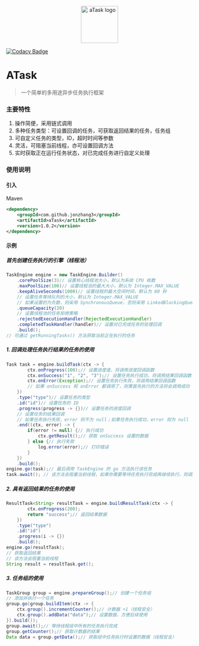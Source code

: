 <p align="center"><img width="100" src="https://jonzhang-3.gitee.io/pics/atask/logo.png" alt="aTask logo"></p>

[![Codacy Badge](https://app.codacy.com/project/badge/Grade/06532402d0184110a44328776b828302)](https://www.codacy.com/gh/JonZhang3/aTask/dashboard?utm_source=github.com&amp;utm_medium=referral&amp;utm_content=JonZhang3/aTask&amp;utm_campaign=Badge_Grade)

# ATask

> 一个简单的多用途异步任务执行框架

### 主要特性
1. 操作简便，采用链式调用
2. 多种任务类型：可设置回调的任务，可获取返回结果的任务，任务组
3. 可自定义任务的类型，ID，超时时间等参数
4. 灵活，可阻塞当前线程，亦可设置回调方法
5. 实时获取正在运行任务状态，对已完成任务进行自定义处理

### 使用说明
#### 引入
Maven
```xml
<dependency>
    <groupId>com.github.jonzhang3</groupId>
    <artifactId>aTask</artifactId>
    <version>1.0.2</version>
</dependency>
```
#### 示例
##### 首先创建任务执行的引擎（线程池）
```java
TaskEngine engine = new TaskEngine.Builder()
    .corePoolSize(3)// 设置核心线程池大小，默认为系统 CPU 核数
    .maxPoolSize(100)// 设置线程池的最大大小，默认为 Integer.MAX_VALUE
    .keepAliveSeconds(1000)// 设置线程的最大空闲时间，默认为 60 秒
    // 设置任务等待队列的大小，默认为 Integer.MAX_VALUE
    // 如果设置的为负数，则采用 SynchronousQueue，否则采用 LinkedBlockingQueue
    .queueCapacity(20)
    // 设置线程池的任务拒绝策略
    .rejectedExecutionHandler(RejectedExecutionHandler)
    .completedTaskHandler(handler)// 设置对已完成任务的处理回调
    .build();
// 可通过 getRunningTasks() 方法获取当前正在执行的任务
```

##### 1. 回调处理任务执行结果的任务的使用
```java
Task task = engine.buildTask(ctx -> {
        ctx.onProgress(100);// 设置进度值，将调用进度回调函数
        ctx.onSuccess("1", "2", "3");// 设置任务执行成功，将调用结果回调函数
        ctx.onError(Exception);// 设置任务执行失败，将调用结果回调函数
        // 如果 onSuccess 和 onError 都调用了，则第首先执行的方法将会调用成功
    })
    .type("type")// 设置任务的类型
    .id("id")// 设置任务的 ID
    .progress(progress -> {})// 设置任务的进度回调
    // 设置任务的结果回调
    // 如果任务执行失败，error 则不为 null；如果任务执行成功，error 则为 null
    .end((ctx, error) -> {
        if(error != null) {// 执行成功
            ctx.getResult();// 获取 onSuccess 设置的数据
        } else {// 执行失败
            log.error(error);// 打印错误
        }
    })
    .build();
engine.go(task);// 最后调用 TaskEngine 的 go 方法执行该任务
task.await(); // 该方法会阻塞当前线程，如果你需要等待任务执行完成再继续执行，则调用该方法
```

##### 2. 具有返回结果的任务的使用
```java
ResultTask<String> resultTask = engine.buildResultTask(ctx -> {
        ctx.onProgress(200);
        return "success";// 返回结果数据
    })
    .type("type")
    .id("id")
    .progress(i -> {})
    .build();
engine.go(resultTask);
// 获取返回结果
// 该方法会阻塞当前线程
String result = resultTask.get();
```

##### 3. 任务组的使用
```java
TaskGroup group = engine.prepareGroup();// 创建一个任务组
// 添加并执行一个任务
group.go(group.buildItem(ctx -> {
    ctx.group().incrementCounter();// 计数器 +1（线程安全）
    ctx.group().addData("data");// 设置数据，方便后续使用
}).build());
group.await();// 等待线程组中所有的任务执行完成
group.getCounter();// 获取计数器的结果
Data data = group.getData();// 获取组中任务执行时设置的数据（线程安全）
```

